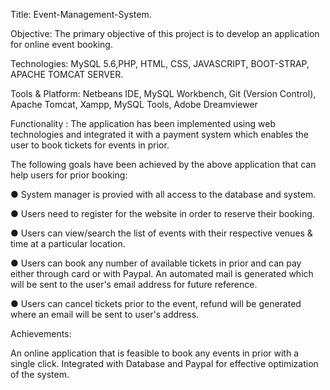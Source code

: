 Title: Event-Management-System.

Objective: The primary objective of this project is to develop an application for online event booking.

Technologies: MySQL 5.6,PHP, HTML, CSS, JAVASCRIPT, BOOT-STRAP, APACHE TOMCAT SERVER.

Tools & Platform: Netbeans IDE, MySQL Workbench,  Git (Version Control), Apache Tomcat, Xampp, MySQL Tools, Adobe Dreamviewer


Functionality : The application has been implemented using web technologies and integrated it with a payment system which enables the user to book tickets for events in prior.

The following goals have been achieved by the above application that can help users for prior booking:

● System manager is provied with all access to the database and system.

● Users need to register for the website in order to reserve their booking. 

● Users can view/search the list of events with their respective venues & time at a particular location.

● Users can book any number of available tickets in prior and can pay either through card or with Paypal. An automated mail is generated which will be sent to the user's email address for future reference.

● Users can cancel tickets prior to the event, refund will be generated where an email will be sent to user's address.

Achievements:

An online application that is feasible to book any events in prior with a single click.
Integrated with Database and Paypal for effective optimization of the system.
